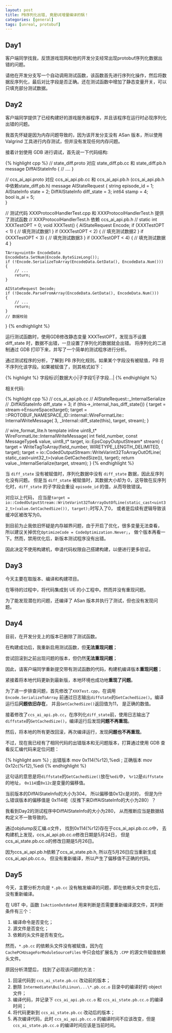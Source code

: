 ```yaml
---
layout: post
title: PB序列化出错, 竟是UE增量编译的锅！
categories: [general]
tags: [unreal, protobuf]
---
```


## Day1

客户端同学找我，反馈游戏现网和他的开发分支经常出现protobuf序列化数据出错的问题。

请他在开发分支写一个自动调用测试函数，该函数首先进行序列化操作，然后将数据反序列化，最后对比字段是否正确。还在测试函数中增加了静态变量开关，可以只填充部分测试数据。

## Day2

客户端同学提供了已经构建好的游戏服务器程序，并且该程序在运行时必现序列化出错的问题。

我首先怀疑是因为内存问题导致的，因为该开发分支没有 ASan 版本，所以使用 Valgrind 工具进行内存测试，但并没有发现任何内存问题。

接着计划使用 GDB 进行调试，首先说一下代码结构:

{% highlight cpp %}
// state_diff.proto 对应 state_diff.pb.cc 和 state_diff.pb.h
message DiffAIStateInfo {
    // ....
}

// ccs_ai_api.proto 对应 ccs_ai_api.pb.cc 和 ccs_ai_api.pb.h (ccs_ai_api.pb.h中依赖state_diff.pb.h)
message AIStateRequest {
    string episode_id = 1; 
    AIStateInfo state = 2; 
    DiffAIStateInfo diff_state = 3; 
    int64 stamp = 4;                
    bool is_ai = 5;                
}

// 测试代码 XXXProtocolHandlerTest.cpp 和 XXXProtocolHandlerTest.h 提供了测试函数
// XXXProtocolHandlerTest.h 依赖 ccs_ai_api.pb.h
// static int XXXTestOPT = 0;
void XXXTest()
{
    AIStateRequest Encode;
    if (XXXTestOPT < 1)
    {
        // 填充测试数据1
    }
    if (XXXTestOPT < 2)
    {
        // 填充测试数据2
    }
    if (XXXTestOPT < 3)
    {
        // 填充测试数据3
    }
    if (XXXTestOPT < 4)
    {
        // 填充测试数据4
    }

    TArray<uint8> EncodeData
    EncodeData.SetNum(Encode.ByteSizeLong()); 
    if (!Encode.SerializeToArray(EncodeData.GetData(), EncodeData.Num()))
    {
        // ...
        return;
    }

    AIStateRequest Decode;
    if (!Decode.ParseFromArray(EncodeData.GetData(), EncodeData.Num()))
    {
        // ...
        return;
    }
    // 数据校验
}
{% endhighlight %}

运行测试函数时，使用GDB修改静态变量 XXXTestOPT，发现当不设置 diff_state 时，数据不出错，一旦设置了序列化的数据就会出错。
将序列化的二进制通过 GDB 打印下来，并写了一个简单的测试程序进行分析。

通过测试程序的分析，了解到 PB 序列化规则。如果某个字段没有被赋值，PB 将不序列化该字段。如果被赋值了，则其格式如下：

{% highlight %}
字段标识|数据大小|子字段1|子字段...|
{% endhighlight %}

相关代码:

{% highlight cpp %}
// ccs_ai_api.pb.cc 
// AIStateRequest::_InternalSerialize
  // .DiffAIStateInfo diff_state = 3;
  if (this->_internal_has_diff_state()) {
    target = stream->EnsureSpace(target);
    target = ::PROTOBUF_NAMESPACE_ID::internal::WireFormatLite::
      InternalWriteMessage(
        3, _Internal::diff_state(this), target, stream);
  }

// wire_format_lite.h
template <typename MessageType>
inline uint8_t* WireFormatLite::InternalWriteMessage(
    int field_number, const MessageType& value, uint8_t* target,
    io::EpsCopyOutputStream* stream) {
  target = WriteTagToArray(field_number, WIRETYPE_LENGTH_DELIMITED, target);
  target = io::CodedOutputStream::WriteVarint32ToArrayOutOfLine(
      static_cast<uint32_t>(value.GetCachedSize()), target);
  return value._InternalSerialize(target, stream);
}
{% endhighlight %}

当 `diff_state` 没有被赋值时，序列化数据中没有 `diff_state` 数据，因此反序列化没有问题。
但是当 `diff_state` 被赋值时，其数据大小却为 0，这导致在反序列化时，`diff_state` 的子字段会重设 `episode_id` 的值，从而导致错误。

对应以上代码， 应当是`target = io::CodedOutputStream::WriteVarint32ToArrayOutOfLine(static_cast<uint32_t>(value.GetCachedSize()), target);`时写入了0， 或者是后续有逻辑导致该缓冲区被改写为0。

到目前为止我依旧怀疑是内存越界问题，由于开启了优化，很多变量无法查看， 所以建议关掉优化`OptimizeCode = CodeOptimization.Never;`， 做个版本再看一下。然而，禁用优化后，新版本测试程序没有出错。

因此决定不使用构建机，申请代码权限自己搭建构建，以便进行更多验证。

## Day3

今天主要在取版本、编译和构建项目。

在等待的过程中，将代码集成到 UE 的小工程中。然而并没有重现问题。

为了能发现潜在的问题，还编译了 ASan 版本并执行了测试，但也没有发现问题。

## Day4

目前，在开发分支上的版本已删除了测试函数。

在构建成功后，我重新启用测试函数，但**无法重现问题**；

尝试回滚到之前出现问题的版本，但仍然**无法重现问题**；

因此，请客户端同学重新提交带有测试函数的代码，构建机编译版本**重现问题**；

紧接着将本地代码更新到最新版，本地环境也成功地**重现了问题**。

为了进一步排查问题，首先修改了`XXXTest.cpp`，在调用 `Encode.SerializeToArray` 前通过日志输出`diffstate`的`GetCachedSize()`。编译运行后**问题依旧存在**， 并且`GetCachedSize()`返回值为11， 是正确的数值。

接着修改了`ccs_ai_api.pb.cc`，在序列化`diff_state`前，使用日志输出了`diffstate`的`GetCachedSize()`，编译运行后发现**问题不再重现**。

然后，将本地的所有更改回滚，再次编译运行，发现**问题也不再重现**。

不过，现在我已经有了相同代码的出错版本和无问题版本，打算通过使用 GDB 查看反汇编代码来定位问题：

{% highlight asm %}
; 出错版本
mov    0x114(%r12),%edi 
; 正确版本
mov    0x12c(%r12),%edi
{% endhighlight %}

这句话的意思是将`diffstate`的`GetCachedSize()`放在`%edi`中， `%r12`是`diffstate`的地址， `0x114`或`0x12c`是变量的偏移值。

当前版本的DiffAIStateInfo的大小为304， 所以偏移值0x12c是对的， 但是为什么错误版本的偏移值是 0x114呢（反推下来DiffAIStateInfo的大小为280）？

我看到Day2的测试程序中DiffAIStateInfo的大小为280， 从而推断应当是数据结构定义不一致导致的。

通过objdump反汇编.o文件， 找到0x114(%r12)存在于ccs_ai_api.pb.cc.o中， 
去构建机上发现，ccs_ai_api.pb.cc.o修改日期是5月24日， 
但是ccs_ai_state.pb.cc.o的修改日期是5月26日。

因为ccs_ai_api.pb.h依赖了ccs_ai_state.pb.h, 
所以在5月26日应当重新生成ccs_ai_api.pb.cc.o，
但没有重新编译，所以产生了偏移值不正确的代码。

## Day5

今天，主要分析方向是 `*.pb.cc` 没有触发编译的问题，即在依赖头文件变化后，没有重新编译。

在 UBT 中，函数 `IsActionOutdated` 用来判断是否需要重新编译源文件，其判断条件有三个：

1. 编译命令是否变化；
1. 源文件是否变化；
1. 依赖的头文件是否有变化。

然而，`*.pb.cc` 的依赖头文件没有被赋值，因为在 `CachePCHUsageForModuleSourceFiles` 中只会给扩展名为 `.CPP` 的源文件赋值依赖头文件。

原因分析清楚后， 找到了必现该问题的方法：

1. 回滚代码到 `ccs_ai_state.pb.cc` 改动前的版本；
2. 删除 `Intermediate\Build\Linux\...\*.pb.cc.o` 目录中的编译好的 object 文件；
3. 编译代码，并记录下 `ccs_ai_api.pb.cc.o` 和 `ccs_ai_state.pb.cc.o` 的编译时间；
4. 将代码更新到 `ccs_ai_state.pb.cc` 改动后的版本；
5. 再次编译代码，此时 `ccs_ai_api.pb.cc.o` 的编译时间不应该改变，但是 `ccs_ai_state.pb.cc.o` 的编译时间应该是当前时间。


